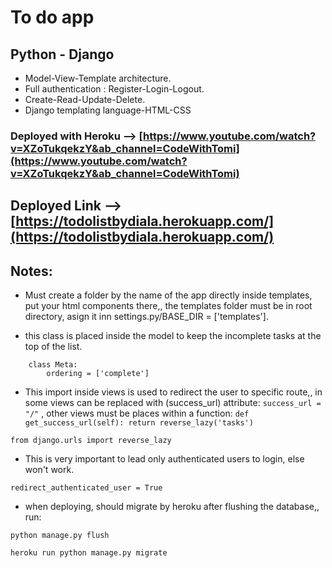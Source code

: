 # To do app

## Python - Django 

- Model-View-Template architecture.
- Full authentication : Register-Login-Logout.
- Create-Read-Update-Delete.
- Django templating language-HTML-CSS

### Deployed with Heroku --> [https://www.youtube.com/watch?v=XZoTukqekzY&ab_channel=CodeWithTomi](https://www.youtube.com/watch?v=XZoTukqekzY&ab_channel=CodeWithTomi)

## Deployed Link --> [https://todolistbydiala.herokuapp.com/](https://todolistbydiala.herokuapp.com/)


## Notes:

- Must create a folder by the name of the app directly inside templates, put your html components there,, the templates folder must be in root directory, asign it inn settings.py/BASE_DIR = ['templates'].

-  this class is placed inside the model to keep the incomplete tasks at the top of the list.

```
    class Meta:
        ordering = ['complete']
```

- This import inside views is used to redirect the user to specific route,, in some views can be replaced with (success_url) attribute: `success_url = "/"` , other views must be places within a function: ```def get_success_url(self):
        return reverse_lazy('tasks')```

```
from django.urls import reverse_lazy
```


- This is very important to lead only authenticated users to login, else won't work.

```
redirect_authenticated_user = True
```

- when deploying, should migrate by heroku after flushing the database,, run:

```
python manage.py flush

heroku run python manage.py migrate
```


